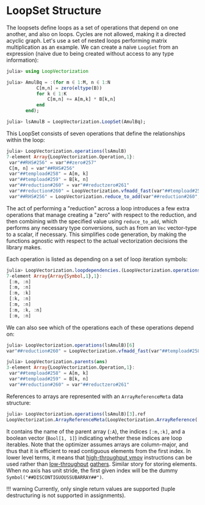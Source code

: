 # LoopSet Structure

The loopsets define loops as a set of operations that depend on one another, and also on loops. Cycles are not allowed, making it a directed acyclic graph.
Let's use a set of nested loops performing matrix multiplication as an example. We can create a naive `LoopSet` from an expression (naive due to being created without access to any type information):
```julia
julia> using LoopVectorization

julia> AmulBq = :(for m ∈ 1:M, n ∈ 1:N
           C[m,n] = zero(eltype(B))
           for k ∈ 1:K
               C[m,n] += A[m,k] * B[k,n]
           end
       end);

julia> lsAmulB = LoopVectorization.LoopSet(AmulBq);
```
This LoopSet consists of seven operations that define the relationships within the loop:
```julia
julia> LoopVectorization.operations(lsAmulB)
7-element Array{LoopVectorization.Operation,1}:
 var"##RHS#256" = var"##zero#257"
 C[m, n] = var"##RHS#256"
 var"##tempload#258" = A[m, k]
 var"##tempload#259" = B[k, n]
 var"##reduction#260" = var"##reductzero#261"
 var"##reduction#260" = LoopVectorization.vfmadd_fast(var"##tempload#258", var"##tempload#259", var"##reduction#260")
 var"##RHS#256" = LoopVectorization.reduce_to_add(var"##reduction#260", var"##RHS#256")
```
The act of performing a "reduction" across a loop introduces a few extra operations that manage creating a "zero" with respect to the reduction, and then combining with the specified value using `reduce_to_add`, which performs any necessary type conversions, such as from an `Vec` vector-type to a scalar, if necessary. This simplifies code generation, by making the functions agnostic with respect to the actual vectorization decisions the library makes.

Each operation is listed as depending on a set of loop iteration symbols:
```julia
julia> LoopVectorization.loopdependencies.(LoopVectorization.operations(lsAmulB))
7-element Array{Array{Symbol,1},1}:
 [:m, :n]
 [:m, :n]
 [:m, :k]
 [:k, :n]
 [:m, :n]
 [:m, :k, :n]
 [:m, :n]
```
We can also see which of the operations each of these operations depend on:
```julia
julia> LoopVectorization.operations(lsAmulB)[6]
var"##reduction#260" = LoopVectorization.vfmadd_fast(var"##tempload#258", var"##tempload#259", var"##reduction#260")

julia> LoopVectorization.parents(ans)
3-element Array{LoopVectorization.Operation,1}:
 var"##tempload#258" = A[m, k]
 var"##tempload#259" = B[k, n]
 var"##reduction#260" = var"##reductzero#261"
```
References to arrays are represented with an `ArrayReferenceMeta` data structure:
```julia
julia> LoopVectorization.operations(lsAmulB)[3].ref
LoopVectorization.ArrayReferenceMeta(LoopVectorization.ArrayReference(:A, [:m, :k], Int8[0, 0]), Bool[1, 1], Symbol("##vptr##_A"))
```
It contains the name of the parent array (`:A`), the indices `[:m,:k]`, and a boolean vector (`Bool[1, 1]`) indicating whether these indices are loop iterables. Note that the optimizer assumes arrays are column-major, and thus that it is efficient to read contiguous elements from the first index. In lower level terms, it means that [high-throughput vmov](https://www.felixcloutier.com/x86/movupd) instructions can be used rather than [low-throughput](https://www.felixcloutier.com/x86/vgatherdpd:vgatherqpd) [gathers](https://www.felixcloutier.com/x86/vgatherqps:vgatherqpd). Similar story for storing elements.
When no axis has unit stride, the first given index will be the dummy `Symbol("##DISCONTIGUOUSSUBARRAY##")`.

!!! warning
    Currently, only single return values are supported (tuple destructuring is not supported in assignments).
